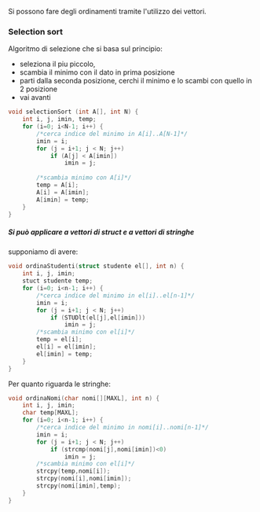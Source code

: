 Si possono fare degli ordinamenti tramite l'utilizzo dei vettori.

### Selection sort

Algoritmo di selezione che si basa sul principio:
- seleziona il piu piccolo,
- scambia il minimo con il dato in prima posizione
- parti dalla seconda posizione, cerchi il minimo e lo scambi con quello in 2 posizione
- vai avanti

```C
void selectionSort (int A[], int N) { 
	int i, j, imin, temp; 
	for (i=0; i<N-1; i++) { 
		/*cerca indice del minimo in A[i]..A[N-1]*/ 
		imin = i; 
		for (j = i+1; j < N; j++) 
			if (A[j] < A[imin]) 
				imin = j; 
		
		/*scambia minimo con A[i]*/ 		
		temp = A[i]; 
		A[i] = A[imin]; 
		A[imin] = temp; 
	} 
}
```

##### Si può applicare a vettori di struct e a vettori di stringhe

supponiamo di avere:

```C
void ordinaStudenti(struct studente el[], int n) { 
	int i, j, imin; 
	stuct studente temp; 
	for (i=0; i<n-1; i++) { 
		/*cerca indice del minimo in el[i]..el[n-1]*/ 
		imin = i; 
		for (j = i+1; j < N; j++) 
			if (STUDlt(el[j],el[imin])) 
				imin = j; 
		/*scambia minimo con el[i]*/ 
		temp = el[i]; 
		el[i] = el[imin]; 
		el[imin] = temp; 
	} 
}
```

Per quanto riguarda le stringhe:

```C
void ordinaNomi(char nomi[][MAXL], int n) { 
	int i, j, imin; 
	char temp[MAXL]; 
	for (i=0; i<n-1; i++) { 
		/*cerca indice del minimo in nomi[i]..nomi[n-1]*/ 
		imin = i; 
		for (j = i+1; j < N; j++) 
			if (strcmp(nomi[j],nomi[imin])<0) 
				imin = j; 
		/*scambia minimo con el[i]*/ 
		strcpy(temp,nomi[i]); 
		strcpy(nomi[i],nomi[imin]); 
		strcpy(nomi[imin],temp); 
	} 
}
```